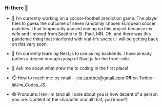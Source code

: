 ### Hi there 👋

- 🔭 I’m currently working on a soccer-football prediction game. The player tries to guess the outcome of seven randomly chosen European soccer matches. I had temporarily paused coding on this project because my wife and I moved from Seattle to St. Paul, MN. Oh, and there was this pandemic thing that interfered with real-life soccer. I will be getting back on this very soon.

- 🌱 I’m currently learning Nest.js to use as my backends. I have already gotten a decent enough grasp of Nuxt.js for the front-side.

- 💬 Ask me about what drew me to coding in the first place!

- 📫 How to reach me: by email-- jim.strother@gmail.com ***OR*** on Twitter-- @Jim_Codes_JS

- 😄 Pronouns: He/Him (and all I care about you is how decent of a person you are. Content of the character and all that, you know?)

<!--
**jstrother/jstrother** is a ✨ _special_ ✨ repository because its `README.md` (this file) appears on your GitHub profile.

Here are some ideas to get you started:

- 👯 I’m looking to collaborate on ...
- 🤔 I’m looking for help with ...
- ⚡ Fun fact: ...
-->
